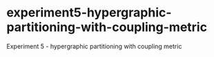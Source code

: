 # experiment5-hypergraphic-partitioning-with-coupling-metric
Experiment 5 - hypergraphic partitioning with coupling metric

